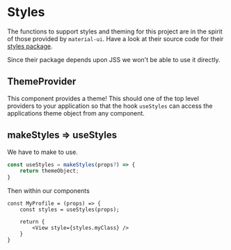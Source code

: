 # Styles

The functions to support styles and theming for this project are in the spirit of those provided by `material-ui`. Have a look at their source code for their [styles package](https://github.com/mui-org/material-ui/blob/master/packages/material-ui-styles).

Since their package depends upon JSS we won't be able to use it directly.

## ThemeProvider

This component provides a theme! This should one of the top level providers to your application so that the hook `useStyles` can access the applications theme object from any component.

## makeStyles => useStyles

We have to make to use.

```ts
const useStyles = makeStyles(props?) => {
    return themeObject;
}
```

Then within our components

```
const MyProfile = (props) => {
    const styles = useStyles(props);

    return {
        <View style={styles.myClass} />
    }
}
```
